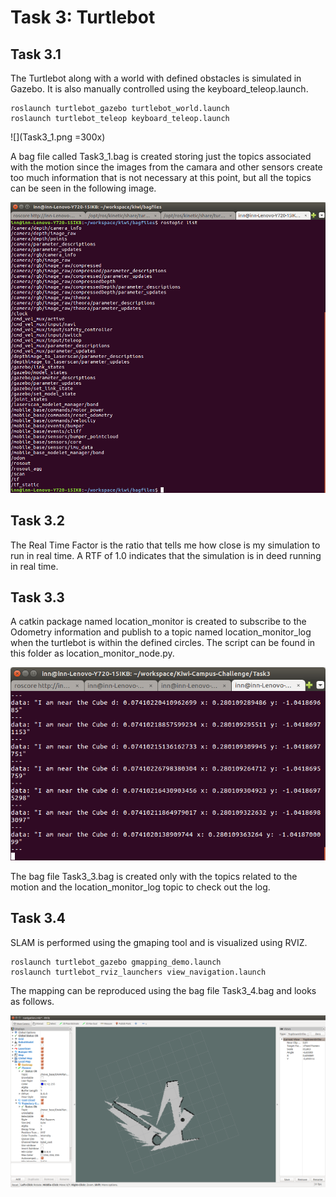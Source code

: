 # Task 3: Turtlebot 

## Task 3.1

The Turtlebot along with a world with defined obstacles is simulated in Gazebo. It is also manually controlled using the keyboard_teleop.launch.

```
roslaunch turtlebot_gazebo turtlebot_world.launch
roslaunch turtlebot_teleop keyboard_teleop.launch
```

![](Task3_1.png =300x)

A bag file called Task3_1.bag is created storing just the topics associated with the motion since the images from the camara and other sensors create too much information that is not necessary at this point, but all the topics can be seen in the following image.

![](Task3_1_all_topics.png)

## Task 3.2
The Real Time Factor is the ratio that tells me how close is my simulation to run in real time. A RTF of 1.0 indicates that the simulation is in deed running in real time. 

## Task 3.3

A catkin package named location_monitor is created to subscribe to the Odometry information and publish to a topic named location_monitor_log when the turtlebot is within the defined circles. The script can be found in this folder as location_monitor_node.py.

![](Task3_3_log.png)

The bag file Task3_3.bag is created only with the topics related to the motion and the location_monitor_log topic to check out the log.

## Task 3.4
SLAM is performed using the gmaping tool and is visualized using RVIZ.

```
roslaunch turtlebot_gazebo gmapping_demo.launch
roslaunch turtlebot_rviz_launchers view_navigation.launch
```

The mapping can be reproduced using the bag file Task3_4.bag and looks as follows.

![](Task3_4.png)